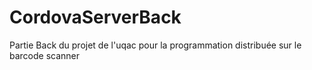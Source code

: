 # CordovaServerBack
Partie Back du projet de l'uqac pour la programmation distribuée sur le barcode scanner

